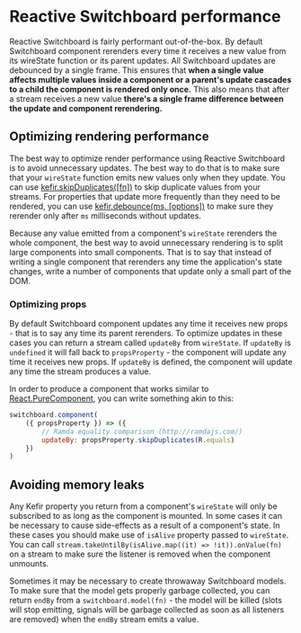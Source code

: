 # Reactive Switchboard performance

Reactive Switchboard is fairly performant out-of-the-box. By default Switchboard component rerenders every time it receives a new value from its wireState function or its parent updates. All Switchboard updates are debounced by a single frame. This ensures that **when a single value affects multiple values inside a component or a parent's update cascades to a child the component is rendered only once.** This also means that after a stream receives a new value **there's a single frame difference between the update and component rerendering.**

## Optimizing rendering performance

The best way to optimize render performance using Reactive Switchboard is to avoid unnecessary updates. The best way to do that is to make sure that your `wireState` function emits new values only when they update. You can use [kefir.skipDuplicates([fn])](https://rpominov.github.io/kefir/#skip-duplicates) to skip duplicate values from your streams. For properties that update more frequently than they need to be rendered, you can use [kefir.debounce(ms, [options])](https://rpominov.github.io/kefir/#debounce) to make sure they rerender only after `ms` milliseconds without updates.

Because any value emitted from a component's `wireState` rerenders the whole component, the best way to avoid unnecessary rendering is to split large components into small components. That is to say that instead of writing a single component that rerenders any time the application's state changes, write a number of components that update only a small part of the DOM.

### Optimizing props

By default Switchboard component updates any time it receives new props - that is to say any time its parent rerenders. To optimize updates in these cases you can return a stream called `updateBy` from `wireState`. If `updateBy` is `undefined` it will fall back to `propsProperty` - the component will update any time it receives new props. If `updateBy` is defined, the component will update any time the stream produces a value.

In order to produce a component that works similar to [React.PureComponent](https://facebook.github.io/react/docs/react-api.html#react.purecomponent), you can write something akin to this:

```js
switchboard.component(
    ({ propsProperty }) => ({
        // Ramda equality comparison (http://ramdajs.com/)
        updateBy: propsProperty.skipDuplicates(R.equals)
    })
)
```

## Avoiding memory leaks

Any Kefir property you return from a component's `wireState` will only be subscribed to as long as the component is mounted. In some cases it can be necessary to cause side-effects as a result of a component's state. In these cases you should make use of `isAlive` property passed to `wireState`. You can call `stream.takeUntilBy(isAlive.map((it) => !it)).onValue(fn)` on a stream to make sure the listener is removed when the component unmounts.

Sometimes it may be necessary to create throwaway Switchboard models. To make sure that the model gets properly garbage collected, you can return `endBy` from a `switchboard.model(fn)` - the model will be killed (slots will stop emitting, signals will be garbage collected as soon as all listeners are removed) when the `endBy` stream emits a value.
